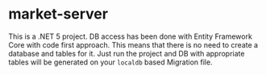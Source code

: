 # market-server

This is a .NET 5 project. DB access has been done with Entity Framework Core with code first approach. This means that there is no need to create a database and tables for it. Just run the project and DB with appropriate tables will be generated on your `localdb` based Migration file.

